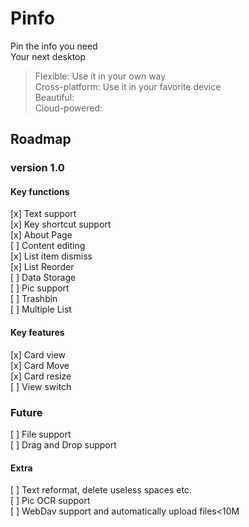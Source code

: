 # Pinfo

Pin the info you need  
Your next desktop
> Flexible: Use it in your own way  
> Cross-platform: Use it in your favorite device  
> Beautiful:  
> Cloud-powered:

## Roadmap
### version 1.0
#### Key functions
[x] Text support  
[x] Key shortcut support  
[x] About Page  
[ ] Content editing  
[x] List item dismiss  
[x] List Reorder  
[ ] Data Storage  
[ ] Pic support  
[ ] Trashbin  
[ ] Multiple List

#### Key features
[x] Card view  
[x] Card Move  
[x] Card resize  
[ ] View switch

### Future
[ ] File support  
[ ] Drag and Drop support
#### Extra
[ ] Text reformat, delete useless spaces etc.  
[ ] Pic OCR support  
[ ] WebDav support and automatically upload files<10M
